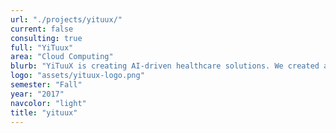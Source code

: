 ```yaml
---
url: "./projects/yituux/"
current: false
consulting: true
full: "YiTuux"
area: "Cloud Computing"
blurb: "YiTuuX is creating AI-driven healthcare solutions. We created a queueing system on AWS that received jobs from users and split up processor load across multiple instances."
logo: "assets/yituux-logo.png"
semester: "Fall"
year: "2017"
navcolor: "light"
title: "yituux"
---
```

